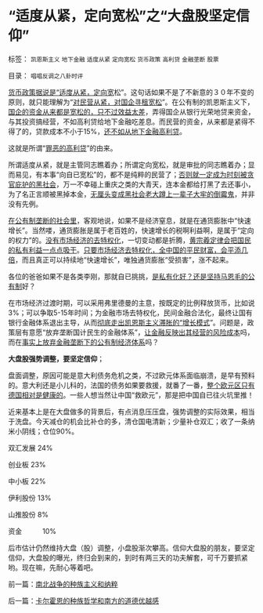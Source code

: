 # “适度从紧，定向宽松”之“大盘股坚定信仰”

标签： `凯恩斯主义` `地下金融` `适度从紧` `定向宽松` `货币政策` `高利贷` `金融垄断` `股票` 

目录： `唱唱反调之八卦时评`

[货币政策据说是“适度从紧，定向宽](../../../2008/6/2/横眉冷对资本利益呼吁，坚守从紧货币政策.md)松”。这句话如果不是了不新意的３０年不变的原则，就只能理解为“[对民营从紧，对国企寻租宽松](../../../2009/8/7/生意难做，打肿脸充胖子的民营企业家.md)”。在公有制的凯恩斯主义下，[国企的资金从来都是宽松的，只不过效益太差](../../../2009/8/8/政策是不能卖的，不值钱的国企根本卖不动.md)，弄得国企从银行光荣地贷来资金，与其投资搞经营，不如高利贷给地下金融吃差息。而民营的资金，从来都是紧得不得了的，贷款成本不小于15%，[还不如从地下金融高利贷](../../../2011/6/23/为什么传统文化对高利贷恨之入骨呢？.md)。

这就是所谓“[罪恶的高利贷](../../../2011/6/23/高利贷是风险投资；有息存款的本质就是高利贷；.md)”的由来。

所谓适度从紧，就是主管同志瞧着办；所谓定向宽松，就是审批的同志瞧着办；显而易见，有本事“向自已宽松”的，都不是纯粹的民营了；[否则就一定成为时刻被贪官庇护的黑社会](../../../2010/2/28/从专营权层层盘剥理解中国特色的黑社会.md)，万一不幸碰上重庆之类的大青天，连本金都给打黑了去还事小，为了名正言顺被黑掉本金，[无厘头变成黑社会老大蹲上一辈子大牢的倒霉鬼](../../../2010/2/28/行政垄断的专营权与黑社会腐败的关系.md)，并非没有先例。

[在公有制垄断的社会里](../../../2009/8/1/谁说国企不偷税漏税？.md)，客观地说，如果不是经济窒息，就是在通货膨胀中“快速增长”。当然喽，通货膨胀是属于老百姓的，快速增长的税啊利益啊，是属于“定向的权力”的。[没有市场经济的去特权化](../../../2009/7/19/为什么中国市场经济一直不能去特权化？？.md)，一切变动都是折腾，[黄宗羲定律会把国民的私有利益一点点吸干](../../../2009/7/30/黄宗羲定律之体制内特权对国民利益的侵蚀.md)。[只要市场经济去特权化，全中国的平民财富，会平添几倍](http://hi.baidu.com/darthchn/blog/item/dcadc2887a3c17a20f244484.html)，而且真正可以持续地“快速增长”，唯独通货膨胀“受损害”，涨不起来。

各位的爸爸如果不是各类李刚，那就自已挑挑，[是私有化好？还是坚持马恩毛的公有制](../../../2009/12/29/“产权公有制”或会令中国越来越被动.md)好？

在市场经济过渡时期，可以采用弗里德曼的主意，按既定的比例释放货币，比如说3%；可以争取5-15年时间；为金融市场去特权化，民间金融合法化，最终让国有银行金融体系退出主导，从而[彻底走出凯恩斯主义滞胀的“增长模式](../../../2011/6/6/凯恩斯滥用数学掩盖根本性的错误.md)”。问题是，政策层有意愿“放弃垄断国计民生的金融体系”，[让金融反映出其经营的风险成本](../../../2010/6/8/免费的午餐？国民可以接受存款风险吗？.md)吗，而在[事实上放弃金融垄断下的公有制经济体系](../../../2009/8/13/改革关键的战区是银行造小造强承担责任的改革.md)吗？



**大盘股强势调整，要坚定信仰**；



盘面调整，原因可能是意大利债务危机之类，不过欧元体系面临崩溃，是早有预料的。意大利还是小儿科的，法国的债务如果要救援，就番了一番，[整个欧元区只有德国相对是健康的](../../../2011/6/29/德国模式最值得中国参考.md)。一些人想当然让中国“救欧元”，那是把中国自已往火坑里推！

近来基本上是在大盘做多的背景后，有点消息压压盘，强势调整的实际效果，相当于洗盘。今天减仓的机会比补仓的多，清仓国电清新；少量补仓双汇；收了一条纳米小阴线；仓位90%。

双汇发展 24%

创业板 23%

中小板 22%

伊利股份 13%

山推股份 8%

资金　　　10%

后市估计仍然维持大盘（股）调整，小盘股渐次攀高。信仰大盘股的朋友，要坚定信仰，大盘股的曝光，终归会到来的，到时有两三天的功夫解套，可千万要抓紧哟。现在嘛，先耐心等着吧。

前一篇：[南北战争的种族主义和纳粹](../../../2011/7/17/南北战争的种族主义和纳粹.md)

后一篇：[卡尔霍恩的种族哲学和南方的道德优越感](../../../2011/7/18/卡尔霍恩的种族哲学和南方的道德优越感.md)